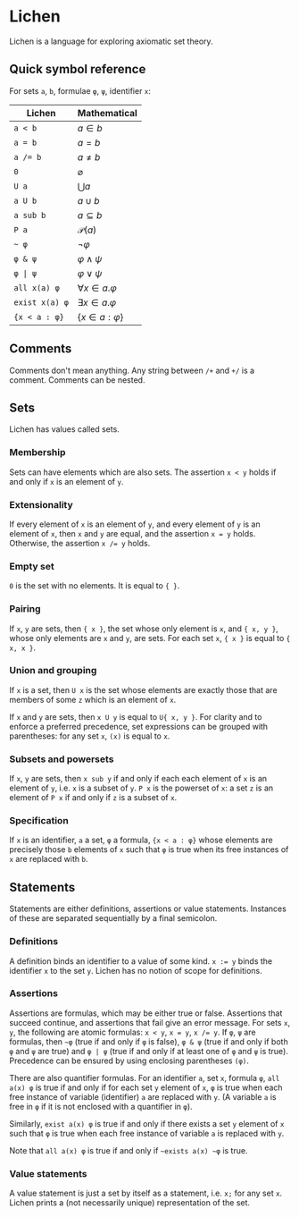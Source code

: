 # Lichen

Lichen is a language for exploring axiomatic set theory.

## Quick symbol reference

For sets `a`, `b`, formulae `φ`, `ψ`, identifier `x`:

| Lichen    | Mathematical    |
|-----------|-----------------|
| `a < b`   | $a \in b$       |
| `a = b`   | $a = b$         |
| `a /= b`  | $a \neq b$      |
| `0`       | $\varnothing$   |
| `U a`     | $\bigcup a$     |
| `a U b`   | $a \cup b$      |
| `a sub b` | $a \subseteq b$ |
| `P a`     | $\mathcal P(a)$ |
| `~ φ`     | $\lnot \varphi$ |
| `φ & ψ`   | $\varphi \land \psi$ |
| `φ \| ψ`  | $\varphi \lor \psi$ |
| `all x(a) φ` | $\forall x \in a. \varphi$ |
| `exist x(a) φ` | $\exists x \in a. \varphi$ |
| `{x < a : φ}` | $\{ x \in a : \varphi \}$ |

## Comments

Comments don't mean anything. Any string between `/+` and `+/` is a comment.
Comments can be nested.

## Sets

Lichen has values called sets.

### Membership

Sets can have elements which are also sets. The assertion `x < y` holds if and
only if `x` is an element of `y`.

### Extensionality

If every element of `x` is an element of `y`, and every element of `y` is an
element of `x`, then `x` and `y` are equal, and the assertion `x = y` holds.
Otherwise, the assertion `x /= y` holds.

### Empty set

`0` is the set with no elements. It is equal to `{ }`.

### Pairing

If `x`, `y` are sets, then `{ x }`, the set whose only element is `x`, and
`{ x, y }`, whose only elements are `x` and `y`, are sets. For each set `x`,
`{ x }` is equal to `{ x, x }`.

### Union and grouping

If `x` is a set, then `U x` is the set whose elements are exactly those that are
members of some `z` which is an element of `x`.

If `x` and `y` are sets, then `x U y` is equal to `U{ x, y }`. For clarity and
to enforce a preferred precedence, set expressions can be grouped with
parentheses: for any set `x`, `(x)` is equal to `x`.

### Subsets and powersets

If `x`, `y` are sets, then `x sub y` if and only if each each element of `x` is
an element of `y`, i.e. `x` is a subset of `y`. `P x` is the powerset of `x`:
a set `z` is an element of `P x` if and only if `z` is a subset of `x`.

### Specification

If `x` is an identifier, `a` a set, `φ` a formula, `{x < a : φ}` whose elements
are precisely those `b` elements of `x` such that `φ` is true when its free
instances of `x` are replaced with `b`.

## Statements

Statements are either definitions, assertions or value statements. Instances of
these are separated sequentially by a final semicolon.

### Definitions

A definition binds an identifier to a value of some kind. `x := y` binds the
identifier `x` to the set `y`. Lichen has no notion of scope for definitions.

### Assertions

Assertions are formulas, which may be either true or false. Assertions that
succeed continue, and assertions that fail give an error message. For sets `x`,
`y`, the following are atomic formulas: `x < y`, `x = y`, `x /= y`. If `φ`, `ψ`
are formulas, then `~φ` (true if and only if `φ` is false), `φ & ψ` (true if and
only if both `φ` and `ψ` are true) and `φ | ψ` (true if and only if at least one
of `φ` and `ψ` is true). Precedence can be ensured by using enclosing
parentheses `(φ)`.

There are also quantifier formulas. For an identifier `a`, set `x`, formula `φ`,
`all a(x) φ` is true if and only if for each set `y` element of `x`, `φ` is true
when each free instance of variable (identifier) `a` are replaced with `y`. (A
variable `a` is free in `φ` if it is not enclosed with a quantifier in `φ`).

Similarly, `exist a(x) φ` is true if and only if there exists a set `y` element
of `x` such that `φ` is true when each free instance of variable `a` is replaced
with `y`.

Note that `all a(x) φ` is true if and only if `~exists a(x) ~φ` is true.

### Value statements

A value statement is just a set by itself as a statement, i.e. `x;` for any set
`x`. Lichen prints a (not necessarily unique) representation of the set.

